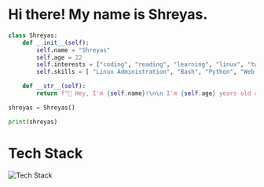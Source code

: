 # Hi there! My name is Shreyas.

```python
class Shreyas:
    def __init__(self):
        self.name = "Shreyas"
        self.age = 22
        self.interests = ["coding", "reading", "learning", "linux", "tweaking the dev environment"]
        self.skills = [ "Linux Administration", "Bash", "Python", "Web dev", "JavaScript", "C"]

    def __str__(self):
        return f"👋 Hey, I'm {self.name}!\n\n I'm {self.age} years old and passionate about {', '.join(self.interests)}.\n\n💻 My skills include {', '.join(self.skills)}.\n\nLet's connect and build something amazing together!"

shreyas = Shreyas()

print(shreyas)

```

# Tech Stack
![Tech Stack](https://skillicons.dev/icons?i=git,neovim,vim,linux,bash,aws,md,html,css,js,python,c,php&theme=dark&perline=8)
